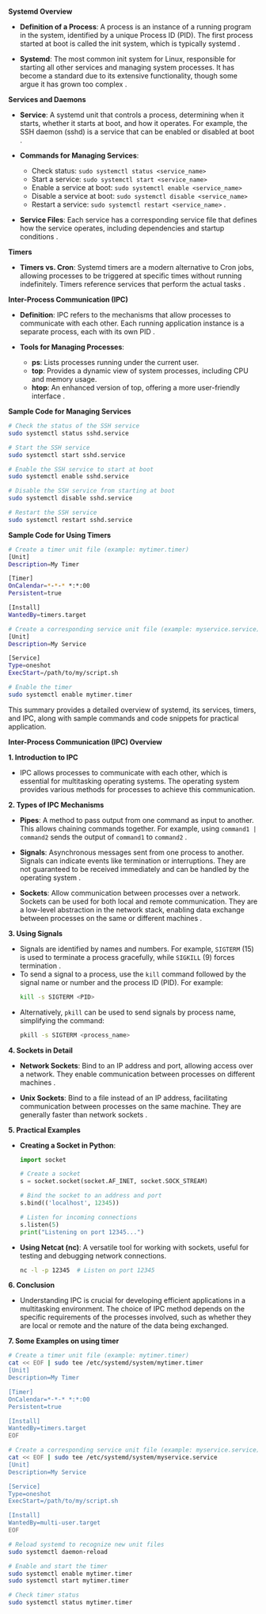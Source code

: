 **Systemd Overview**
- **Definition of a Process**: A process is an instance of a running program in the system, identified by a unique Process ID (PID). The first process started at boot is called the init system, which is typically systemd .

- **Systemd**: The most common init system for Linux, responsible for starting all other services and managing system processes. It has become a standard due to its extensive functionality, though some argue it has grown too complex .

**Services and Daemons**
- **Service**: A systemd unit that controls a process, determining when it starts, whether it starts at boot, and how it operates. For example, the SSH daemon (sshd) is a service that can be enabled or disabled at boot .

- **Commands for Managing Services**:
  - Check status: `sudo systemctl status <service_name>`
  - Start a service: `sudo systemctl start <service_name>`
  - Enable a service at boot: `sudo systemctl enable <service_name>`
  - Disable a service at boot: `sudo systemctl disable <service_name>`
  - Restart a service: `sudo systemctl restart <service_name>` .

- **Service Files**: Each service has a corresponding service file that defines how the service operates, including dependencies and startup conditions .

**Timers**
- **Timers vs. Cron**: Systemd timers are a modern alternative to Cron jobs, allowing processes to be triggered at specific times without running indefinitely. Timers reference services that perform the actual tasks .

**Inter-Process Communication (IPC)**
- **Definition**: IPC refers to the mechanisms that allow processes to communicate with each other. Each running application instance is a separate process, each with its own PID .

- **Tools for Managing Processes**:
  - **ps**: Lists processes running under the current user.
  - **top**: Provides a dynamic view of system processes, including CPU and memory usage.
  - **htop**: An enhanced version of top, offering a more user-friendly interface .

**Sample Code for Managing Services**
```bash
# Check the status of the SSH service
sudo systemctl status sshd.service

# Start the SSH service
sudo systemctl start sshd.service

# Enable the SSH service to start at boot
sudo systemctl enable sshd.service

# Disable the SSH service from starting at boot
sudo systemctl disable sshd.service

# Restart the SSH service
sudo systemctl restart sshd.service
```

**Sample Code for Using Timers**
```bash
# Create a timer unit file (example: mytimer.timer)
[Unit]
Description=My Timer

[Timer]
OnCalendar=*-*-* *:*:00
Persistent=true

[Install]
WantedBy=timers.target

# Create a corresponding service unit file (example: myservice.service)
[Unit]
Description=My Service

[Service]
Type=oneshot
ExecStart=/path/to/my/script.sh

# Enable the timer
sudo systemctl enable mytimer.timer
```

This summary provides a detailed overview of systemd, its services, timers, and IPC, along with sample commands and code snippets for practical application.


**Inter-Process Communication (IPC) Overview**

**1. Introduction to IPC**
- IPC allows processes to communicate with each other, which is essential for multitasking operating systems. The operating system provides various methods for processes to achieve this communication.

**2. Types of IPC Mechanisms**
- **Pipes**: A method to pass output from one command as input to another. This allows chaining commands together. For example, using `command1 | command2` sends the output of `command1` to `command2` .
  
- **Signals**: Asynchronous messages sent from one process to another. Signals can indicate events like termination or interruptions. They are not guaranteed to be received immediately and can be handled by the operating system .

- **Sockets**: Allow communication between processes over a network. Sockets can be used for both local and remote communication. They are a low-level abstraction in the network stack, enabling data exchange between processes on the same or different machines .

**3. Using Signals**
- Signals are identified by names and numbers. For example, `SIGTERM` (15) is used to terminate a process gracefully, while `SIGKILL` (9) forces termination .
- To send a signal to a process, use the `kill` command followed by the signal name or number and the process ID (PID). For example:
  ```bash
  kill -s SIGTERM <PID>
  ```
- Alternatively, `pkill` can be used to send signals by process name, simplifying the command:
  ```bash
  pkill -s SIGTERM <process_name>
  ```

**4. Sockets in Detail**
- **Network Sockets**: Bind to an IP address and port, allowing access over a network. They enable communication between processes on different machines .
  
- **Unix Sockets**: Bind to a file instead of an IP address, facilitating communication between processes on the same machine. They are generally faster than network sockets .

**5. Practical Examples**
- **Creating a Socket in Python**:
  ```python
  import socket

  # Create a socket
  s = socket.socket(socket.AF_INET, socket.SOCK_STREAM)

  # Bind the socket to an address and port
  s.bind(('localhost', 12345))

  # Listen for incoming connections
  s.listen(5)
  print("Listening on port 12345...")
  ```

- **Using Netcat (nc)**: A versatile tool for working with sockets, useful for testing and debugging network connections.
  ```bash
  nc -l -p 12345  # Listen on port 12345
  ```

**6. Conclusion**
- Understanding IPC is crucial for developing efficient applications in a multitasking environment. The choice of IPC method depends on the specific requirements of the processes involved, such as whether they are local or remote and the nature of the data being exchanged.

**7. Some Examples on using timer**
```bash
# Create a timer unit file (example: mytimer.timer)
cat << EOF | sudo tee /etc/systemd/system/mytimer.timer
[Unit]
Description=My Timer

[Timer]
OnCalendar=*-*-* *:*:00
Persistent=true

[Install]
WantedBy=timers.target
EOF

# Create a corresponding service unit file (example: myservice.service)
cat << EOF | sudo tee /etc/systemd/system/myservice.service
[Unit]
Description=My Service

[Service]
Type=oneshot
ExecStart=/path/to/my/script.sh

[Install]
WantedBy=multi-user.target
EOF

# Reload systemd to recognize new unit files
sudo systemctl daemon-reload

# Enable and start the timer
sudo systemctl enable mytimer.timer
sudo systemctl start mytimer.timer

# Check timer status
sudo systemctl status mytimer.timer
```